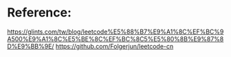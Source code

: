 # Reference:
 https://glints.com/tw/blog/leetcode%E5%88%B7%E9%A1%8C%EF%BC%9A500%E9%A1%8C%E5%BE%8C%EF%BC%8C5%E5%80%8B%E9%87%8D%E9%BB%9E/
https://github.com/Folgerjun/leetcode-cn
